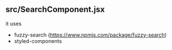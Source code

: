 ## src/SearchComponent.jsx

it uses 
* fuzzy-search (https://www.npmjs.com/package/fuzzy-search)
* styled-components
